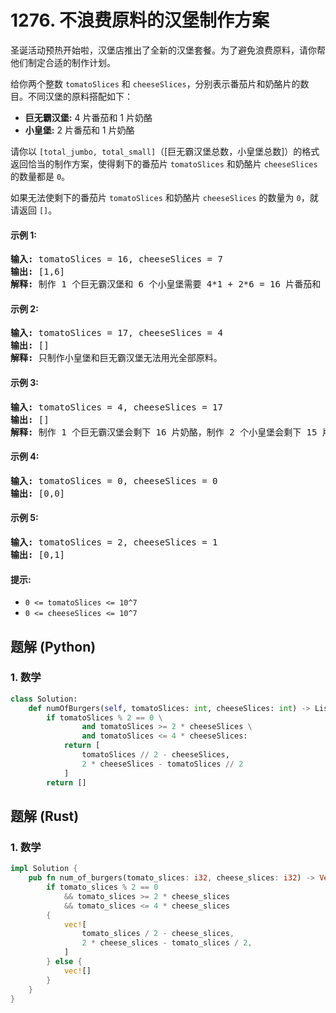 # 1276. 不浪费原料的汉堡制作方案
圣诞活动预热开始啦，汉堡店推出了全新的汉堡套餐。为了避免浪费原料，请你帮他们制定合适的制作计划。

给你两个整数 `tomatoSlices` 和 `cheeseSlices`，分别表示番茄片和奶酪片的数目。不同汉堡的原料搭配如下：
* **巨无霸汉堡:** 4 片番茄和 1 片奶酪
* **小皇堡:** 2 片番茄和 1 片奶酪

请你以 `[total_jumbo, total_small]`（[巨无霸汉堡总数，小皇堡总数]）的格式返回恰当的制作方案，使得剩下的番茄片 `tomatoSlices` 和奶酪片 `cheeseSlices` 的数量都是 `0`。

如果无法使剩下的番茄片 `tomatoSlices` 和奶酪片 `cheeseSlices` 的数量为 `0`，就请返回 `[]`。

#### 示例 1:
<pre>
<strong>输入:</strong> tomatoSlices = 16, cheeseSlices = 7
<strong>输出:</strong> [1,6]
<strong>解释:</strong> 制作 1 个巨无霸汉堡和 6 个小皇堡需要 4*1 + 2*6 = 16 片番茄和 1 + 6 = 7 片奶酪。不会剩下原料。
</pre>

#### 示例 2:
<pre>
<strong>输入:</strong> tomatoSlices = 17, cheeseSlices = 4
<strong>输出:</strong> []
<strong>解释:</strong> 只制作小皇堡和巨无霸汉堡无法用光全部原料。
</pre>

#### 示例 3:
<pre>
<strong>输入:</strong> tomatoSlices = 4, cheeseSlices = 17
<strong>输出:</strong> []
<strong>解释:</strong> 制作 1 个巨无霸汉堡会剩下 16 片奶酪，制作 2 个小皇堡会剩下 15 片奶酪。
</pre>

#### 示例 4:
<pre>
<strong>输入:</strong> tomatoSlices = 0, cheeseSlices = 0
<strong>输出:</strong> [0,0]
</pre>

#### 示例 5:
<pre>
<strong>输入:</strong> tomatoSlices = 2, cheeseSlices = 1
<strong>输出:</strong> [0,1]
</pre>

#### 提示:
* `0 <= tomatoSlices <= 10^7`
* `0 <= cheeseSlices <= 10^7`

## 题解 (Python)

### 1. 数学
```Python
class Solution:
    def numOfBurgers(self, tomatoSlices: int, cheeseSlices: int) -> List[int]:
        if tomatoSlices % 2 == 0 \
                and tomatoSlices >= 2 * cheeseSlices \
                and tomatoSlices <= 4 * cheeseSlices:
            return [
                tomatoSlices // 2 - cheeseSlices,
                2 * cheeseSlices - tomatoSlices // 2
            ]
        return []
```

## 题解 (Rust)

### 1. 数学
```Rust
impl Solution {
    pub fn num_of_burgers(tomato_slices: i32, cheese_slices: i32) -> Vec<i32> {
        if tomato_slices % 2 == 0
            && tomato_slices >= 2 * cheese_slices
            && tomato_slices <= 4 * cheese_slices
        {
            vec![
                tomato_slices / 2 - cheese_slices,
                2 * cheese_slices - tomato_slices / 2,
            ]
        } else {
            vec![]
        }
    }
}
```
